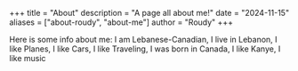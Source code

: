 +++ title = "About" description = "A page all about me!" date = "2024-11-15" aliases = ["about-roudy", "about-me"] author = "Roudy" +++

Here is some info about me: I am Lebanese-Canadian, I live in Lebanon, I like Planes, I like Cars, I like Traveling, I was born in Canada, I like Kanye, I like music

